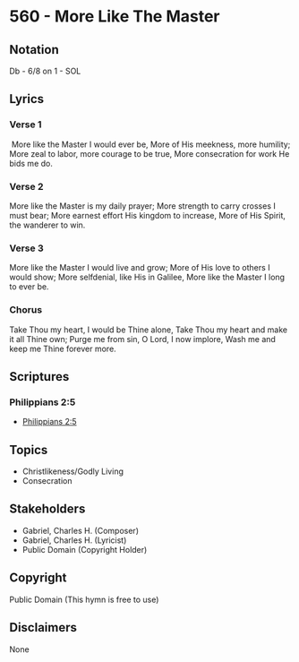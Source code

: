 # 560 - More Like The Master

## Notation

Db - 6/8 on 1 - SOL

## Lyrics

### Verse 1

 More like the Master I would ever be, More of His meekness, more humility; More zeal to labor, more courage to be true, More consecration for work He bids me do.

### Verse 2

More like the Master is my daily prayer; More strength to carry crosses I must bear; More earnest effort His kingdom to increase, More of His Spirit, the wanderer to win.

### Verse 3

More like the Master I would live and grow; More of His love to others I would show; More selfdenial, like His in Galilee, More like the Master I long to ever be. 

### Chorus

Take Thou my heart, I would be Thine alone, Take Thou my heart and make it all Thine own; Purge me from sin, O Lord, I now implore, Wash me and keep me Thine forever more. 


## Scriptures

### Philippians 2:5

- [Philippians 2:5](https://www.biblegateway.com/passage/?search=Philippians%202%3A5)


## Topics

- Christlikeness/Godly Living
- Consecration

## Stakeholders

- Gabriel, Charles H. (Composer)
- Gabriel, Charles H. (Lyricist)
- Public Domain (Copyright Holder)

## Copyright

Public Domain
(This hymn is free to use)

## Disclaimers

None

